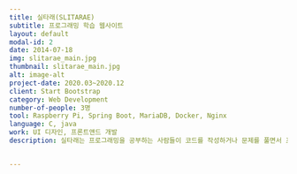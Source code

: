 ```yaml
---
title: 실타래(SLITARAE)
subtitle: 프로그래밍 학습 웹사이트
layout: default
modal-id: 2
date: 2014-07-18
img: slitarae_main.jpg
thumbnail: slitarae_main.jpg
alt: image-alt
project-date: 2020.03~2020.12
client: Start Bootstrap
category: Web Development
number-of-people: 3명
tool: Raspberry Pi, Spring Boot, MariaDB, Docker, Nginx
language: C, java
work: UI 디자인, 프론트앤드 개발
description: 실타래는 프로그래밍을 공부하는 사람들이 코드를 작성하거나 문제를 풀면서 프로그래밍을 학습하고 익힐 수 있도록 돕는 웹사이트입니다. 실타래는 많은 문제들과 함께 에디터를 제공하여 별도의 IDE를 설치하지 않고 웹사이트 안에서 문제를 받아 해결할 수 있도록 되어있습니다. 난이도, 출처별로 나누어진 문제를 통해 자신의 실력을 파악할 수 있으며, 자신이 준비하는 코딩테스트의 기출 문제를 풀 수 있습니다. 


---
```

